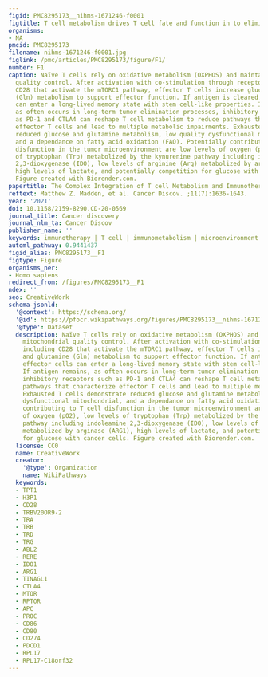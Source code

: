 ```yaml
---
figid: PMC8295173__nihms-1671246-f0001
figtitle: T cell metabolism drives T cell fate and function in to eliminate tumors
organisms:
- NA
pmcid: PMC8295173
filename: nihms-1671246-f0001.jpg
figlink: /pmc/articles/PMC8295173/figure/F1/
number: F1
caption: Naïve T cells rely on oxidative metabolism (OXPHOS) and maintain robust mitochondrial
  quality control. After activation with co-stimulation through receptors including
  CD28 that activate the mTORC1 pathway, effector T cells increase glucose and glutamine
  (Gln) metabolism to support effector function. If antigen is cleared, effector cells
  can enter a long-lived memory state with stem cell-like properties. If antigen remains,
  as often occurs in long-term tumor elimination processes, inhibitory receptors such
  as PD-1 and CTLA4 can reshape T cell metabolism to reduce pathways that characterize
  effector T cells and lead to multiple metabolic impairments. Exhausted T cells demonstrate
  reduced glucose and glutamine metabolism, low quality dysfunctional mitochondrial,
  and a dependance on fatty acid oxidation (FAO). Potentially contributing to T cell
  disfunction in the tumor microenvironment are low levels of oxygen (pO2), low levels
  of tryptophan (Trp) metabolized by the kynurenine pathway including indoleamine
  2,3-dioxygenase (IDO), low levels of arginine (Arg) metabolized by arginase (ARG1),
  high levels of lactate, and potentially competition for glucose with cancer cells.
  Figure created with Biorender.com.
papertitle: The Complex Integration of T cell Metabolism and Immunotherapy.
reftext: Matthew Z. Madden, et al. Cancer Discov. ;11(7):1636-1643.
year: '2021'
doi: 10.1158/2159-8290.CD-20-0569
journal_title: Cancer discovery
journal_nlm_ta: Cancer Discov
publisher_name: ''
keywords: immunotherapy | T cell | immunometabolism | microenvironment
automl_pathway: 0.9441437
figid_alias: PMC8295173__F1
figtype: Figure
organisms_ner:
- Homo sapiens
redirect_from: /figures/PMC8295173__F1
ndex: ''
seo: CreativeWork
schema-jsonld:
  '@context': https://schema.org/
  '@id': https://pfocr.wikipathways.org/figures/PMC8295173__nihms-1671246-f0001.html
  '@type': Dataset
  description: Naïve T cells rely on oxidative metabolism (OXPHOS) and maintain robust
    mitochondrial quality control. After activation with co-stimulation through receptors
    including CD28 that activate the mTORC1 pathway, effector T cells increase glucose
    and glutamine (Gln) metabolism to support effector function. If antigen is cleared,
    effector cells can enter a long-lived memory state with stem cell-like properties.
    If antigen remains, as often occurs in long-term tumor elimination processes,
    inhibitory receptors such as PD-1 and CTLA4 can reshape T cell metabolism to reduce
    pathways that characterize effector T cells and lead to multiple metabolic impairments.
    Exhausted T cells demonstrate reduced glucose and glutamine metabolism, low quality
    dysfunctional mitochondrial, and a dependance on fatty acid oxidation (FAO). Potentially
    contributing to T cell disfunction in the tumor microenvironment are low levels
    of oxygen (pO2), low levels of tryptophan (Trp) metabolized by the kynurenine
    pathway including indoleamine 2,3-dioxygenase (IDO), low levels of arginine (Arg)
    metabolized by arginase (ARG1), high levels of lactate, and potentially competition
    for glucose with cancer cells. Figure created with Biorender.com.
  license: CC0
  name: CreativeWork
  creator:
    '@type': Organization
    name: WikiPathways
  keywords:
  - TPT1
  - H3P1
  - CD28
  - TRBV20OR9-2
  - TRA
  - TRB
  - TRD
  - TRG
  - ABL2
  - RERE
  - IDO1
  - ARG1
  - TINAGL1
  - CTLA4
  - MTOR
  - RPTOR
  - APC
  - PROC
  - CD86
  - CD80
  - CD274
  - PDCD1
  - RPL17
  - RPL17-C18orf32
---
```


